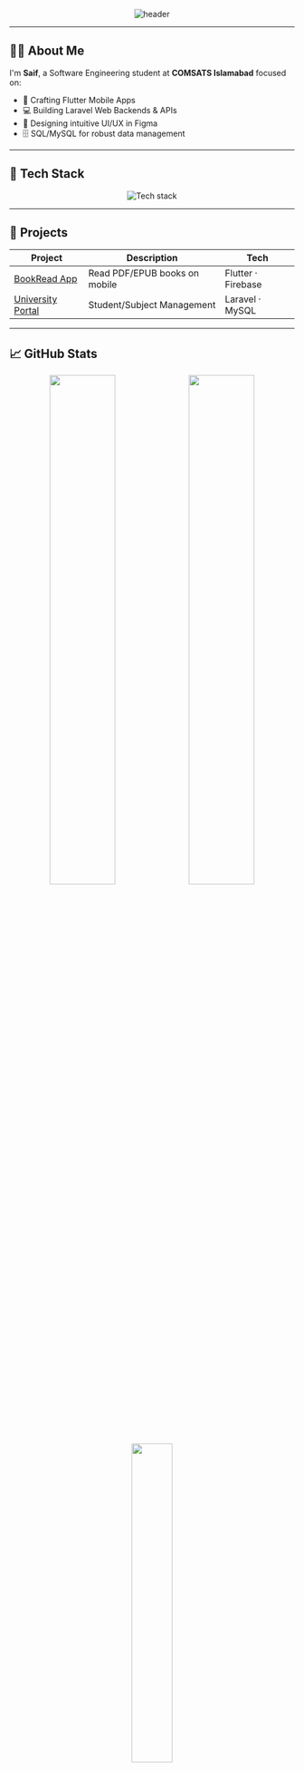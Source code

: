 <!-- Sleek Minimal Banner -->
<p align="center">
  <img src="https://capsule-render.vercel.app/api?type=rect&color=223060&height=120&section=header&text=Hi,%20I'm%20Saif%20👋&fontSize=36&fontColor=ffffff&fontAlignY=50&desc=Flutter%20%7C%20Laravel%20%7C%20UI%2FUX%20%7C%20Figma&descSize=20&descAlignY=75" alt="header" />
</p>

---

## 👨‍💻 About Me

I'm **Saif**, a Software Engineering student at **COMSATS Islamabad** focused on:
- 🚀 Crafting Flutter Mobile Apps
- 💻 Building Laravel Web Backends & APIs
- 🎨 Designing intuitive UI/UX in Figma
- 🗄️ SQL/MySQL for robust data management

---

## 🚀 Tech Stack

<p align="center">
  <img src="https://skillicons.dev/icons?i=flutter,dart,laravel,php,mysql,firebase,figma,git" alt="Tech stack" />
</p>

---

## 🌟 Projects

| Project | Description | Tech |
| ------- | ----------- | ---- |
| [BookRead App](https://github.com/iamSaifulhassan/book-read-app.git) | Read PDF/EPUB books on mobile | Flutter · Firebase |
| [University Portal](https://github.com/iamSaifulhassan/University_portal) | Student/Subject Management | Laravel · MySQL |

---

## 📈 GitHub Stats

<p align="center">
  <img src="https://github-readme-stats.vercel.app/api?username=iamSaifulhassan&show_icons=true&theme=github_dark&hide_border=true&count_private=true" width="48%" />
  <img src="https://streak-stats.demolab.com?user=iamSaifulhassan&theme=github-dark&hide_border=true" width="48%" />
</p>
<p align="center">
  <img src="https://github-readme-stats.vercel.app/api/top-langs/?username=iamSaifulhassan&layout=compact&theme=github_dark&hide_border=true" width="38%" />
</p>

---

## 🧰 Tools

- VS Code
- Git & GitHub
- Figma
- Postman

---

## 💬 Connect

<p align="center">
  <a href="https://www.linkedin.com/in/saif-ul-hassan-03aa80287/" target="_blank"><img src="https://img.shields.io/badge/LinkedIn-223060?style=for-the-badge&logo=linkedin&logoColor=white" /></a>
  <a href="https://www.instagram.com/saif_ulhassan" target="_blank"><img src="https://img.shields.io/badge/Instagram-223060?style=for-the-badge&logo=instagram&logoColor=white" /></a>
  <a href="https://www.facebook.com/share/1Bz3c7icDQ/" target="_blank"><img src="https://img.shields.io/badge/Facebook-223060?style=for-the-badge&logo=facebook&logoColor=white" /></a>
</p>

---

## ✨ Fun Fact

> *I debug my dreams in Dart and visualize them in Figma.*

<p align="center">
  <img src="https://media.giphy.com/media/3ohzdIuqJoo8QdKlnW/giphy.gif" width="120" />
</p>

---

<p align="center">
  <img src="https://visitcount.itsvg.in/api?id=iamSaifulhassan&icon=0&color=223060" alt="Visitor Count" />
</p>
